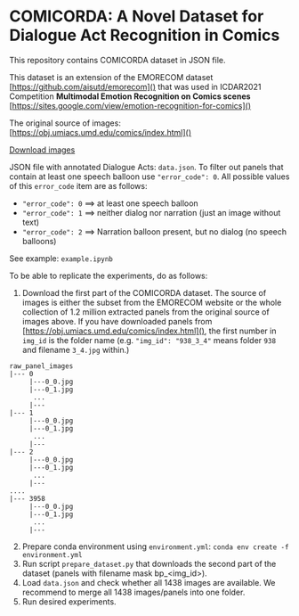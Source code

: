 # COMICORDA: A Novel Dataset for Dialogue Act Recognition in Comics

This repository contains COMICORDA dataset in JSON file.

This dataset is an extension of the EMORECOM dataset [https://github.com/aisutd/emorecom]() that was used in ICDAR2021 Competition **Multimodal Emotion Recognition on Comics scenes**
 [https://sites.google.com/view/emotion-recognition-for-comics]()


The original source of images: [https://obj.umiacs.umd.edu/comics/index.html]()

[Download images](https://obj.umiacs.umd.edu/comics/raw_panel_images.tar.gz)

JSON file with annotated Dialogue Acts: `data.json`. To filter out panels that contain at least one speech balloon use `"error_code": 0`. All possible values of this `error_code` item are as follows:
 - `"error_code": 0` ==> at least one speech balloon
 - `"error_code": 1` ==> neither dialog nor narration (just an image without text)
 - `"error_code": 2` ==> Narration balloon present, but no dialog (no speech balloons)

See example: `example.ipynb`

To be able to replicate the experiments, do as follows:

1. Download the first part of the COMICORDA dataset. The source of images is either the subset from the EMORECOM website or the whole collection of 1.2 million extracted panels from the original source of images above. If you have downloaded panels from [https://obj.umiacs.umd.edu/comics/index.html](), the first number in `img_id` is the folder name (e.g. `"img_id": "938_3_4"` means folder `938` and filename `3_4.jpg` within.)

```
raw_panel_images
|--- 0
     |---0_0.jpg
     |---0_1.jpg
      ...
     |---
|--- 1
     |---0_0.jpg
     |---0_1.jpg
      ...
     |---
|--- 2
     |---0_0.jpg
     |---0_1.jpg
      ...
     |---
....
|--- 3958
     |---0_0.jpg
     |---0_1.jpg
      ...
     |---
```
2. Prepare conda environment using `environment.yml`:  `conda env create -f environment.yml`
3. Run script `prepare_dataset.py` that downloads the second part of the dataset (panels with filename mask bp_<img_id>).
4. Load `data.json` and check whether all 1438 images are available. We recommend to merge all 1438 images/panels into one folder.
5. Run desired experiments.
